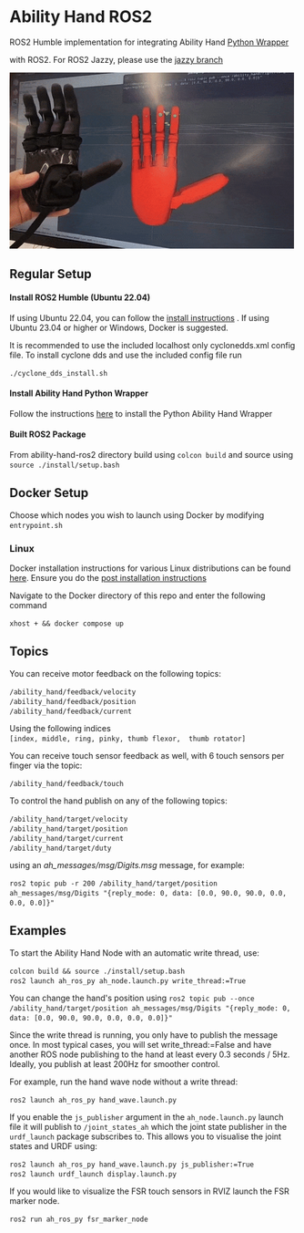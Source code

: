 # Ability Hand ROS2

ROS2 Humble implementation for integrating Ability Hand [Python Wrapper](https://github.com/psyonicinc/ability-hand-api/tree/master/python) 

with ROS2.  For ROS2 Jazzy, please use the [jazzy branch](https://github.com/psyonicinc/ability-hand-ros2/tree/jazzy)

<img src="ah_demo.gif" alt="Ability Hand" width="500"/>


## Regular Setup

#### Install ROS2 Humble (Ubuntu 22.04)

If using Ubuntu 22.04, you can follow the [install instructions](https://docs.ros.org/en/humble/Installation.html)
.  If using Ubuntu 23.04 or higher or Windows, Docker is suggested.  

It is recommended to use the included localhost only cyclonedds.xml config file.
To install cyclone dds and use the included config file run

`./cyclone_dds_install.sh`

#### Install Ability Hand Python Wrapper

Follow the instructions [here](https://github.com/psyonicinc/ability-hand-api/tree/master/python) 
to install the Python Ability Hand Wrapper

#### Built ROS2 Package

From ability-hand-ros2 directory build using `colcon build` and source using `source ./install/setup.bash`

## Docker Setup

Choose which nodes you wish to launch using Docker by modifying `entrypoint.sh`

### Linux

Docker installation instructions for various Linux distributions can be found
[here](https://docs.docker.com/engine/install/). Ensure you do the 
[post installation instructions](https://docs.docker.com/engine/install/linux-postinstall/)

Navigate to the Docker directory of this repo and enter the following command

`xhost + && docker compose up`


## Topics

You can receive motor feedback on the following topics:

`/ability_hand/feedback/velocity`  
`/ability_hand/feedback/position`  
`/ability_hand/feedback/current`  

Using the following indices  
`[index, middle, ring, pinky, thumb flexor,  thumb rotator]`

You can receive touch sensor feedback as well, with 6 touch sensors per finger
via the topic:

`/ability_hand/feedback/touch`  

To control the hand publish on any of the following topics:

`/ability_hand/target/velocity`  
`/ability_hand/target/position`  
`/ability_hand/target/current`  
`/ability_hand/target/duty`

using an *ah_messages/msg/Digits.msg* message, for example:

`ros2 topic pub -r 200 /ability_hand/target/position ah_messages/msg/Digits "{reply_mode: 0, data: [0.0, 90.0, 90.0, 0.0, 0.0, 0.0]}"`

## Examples

To start the Ability Hand Node with an automatic write thread, use:

`colcon build && source ./install/setup.bash`  
`ros2 launch ah_ros_py ah_node.launch.py write_thread:=True`

You can change the hand's position using
`ros2 topic pub --once /ability_hand/target/position ah_messages/msg/Digits "{reply_mode: 0, data: [0.0, 90.0, 90.0, 0.0, 0.0, 0.0]}"`

Since the write thread is running, you only have to publish the message once. In 
most typical cases, you will set write_thread:=False and have another ROS node 
publishing to the hand at least every 0.3 seconds / 5Hz. Ideally, you publish at 
least 200Hz for smoother control.

For example, run the hand wave node without a write thread:

`ros2 launch ah_ros_py hand_wave.launch.py`

If you enable the `js_publisher` argument in the `ah_node.launch.py` launch file
it will publish to `/joint_states_ah` which the joint state publisher in the
`urdf_launch` package subscribes to. This allows you to visualise the joint states
and URDF using:

`ros2 launch ah_ros_py hand_wave.launch.py js_publisher:=True`  
`ros2 launch urdf_launch display.launch.py`

If you would like to visualize the FSR touch sensors in RVIZ launch the FSR 
marker node.

`ros2 run ah_ros_py fsr_marker_node`
